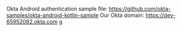 Okta Android authentication sample file:  https://github.com/okta-samples/okta-android-kotlin-sample
Our Okta domain:  https://dev-65952082.okta.com
g